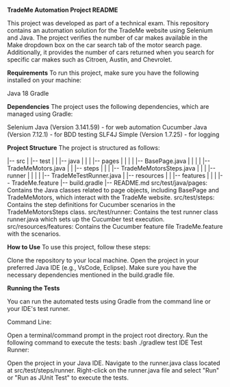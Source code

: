 **TradeMe Automation Project README**

This project was developed as part of a technical exam.
This repository contains an automation solution for the TradeMe website using Selenium and Java. The project verifies the number of car makes available in the Make dropdown box on the car search tab of the motor search page. Additionally, it provides the number of cars returned when you search for specific car makes such as Citroen, Austin, and Chevrolet.


**Requirements**
To run this project, make sure you have the following installed on your machine:

Java 18
Gradle

**Dependencies**
The project uses the following dependencies, which are managed using Gradle:

Selenium Java (Version 3.141.59) - for web automation
Cucumber Java (Version 7.12.1) - for BDD testing
SLF4J Simple (Version 1.7.25) - for logging

**Project Structure**
The project is structured as follows:


|-- src
|   |-- test
|   |   |-- java
|   |   |   |-- pages
|   |   |   |   |-- BasePage.java
|   |   |   |   |-- TradeMeMotors.java
|   |   |-- steps
|   |   |   |-- TradeMeMotorsSteps.java
|   |   |   |-- runner
|   |   |   |   |-- TradeMeTestRunner.java
|   |-- resources
|   |   |-- features
|   |   |   |-- TradeMe.feature
|-- build.gradle
|-- README.md
src/test/java/pages: Contains the Java classes related to page objects, including BasePage and TradeMeMotors, which interact with the TradeMe website.
src/test/steps: Contains the step definitions for Cucumber scenarios in the TradeMeMotorsSteps class.
src/test/runner: Contains the test runner class runner.java which sets up the Cucumber test execution.
src/resources/features: Contains the Cucumber feature file TradeMe.feature with the scenarios.


**How to Use**
To use this project, follow these steps:

Clone the repository to your local machine.
Open the project in your preferred Java IDE (e.g., VsCode, Eclipse).
Make sure you have the necessary dependencies mentioned in the build.gradle file.

**Running the Tests**

You can run the automated tests using Gradle from the command line or your IDE's test runner.

Command Line:

Open a terminal/command prompt in the project root directory.
Run the following command to execute the tests:
bash
./gradlew test
IDE Test Runner:

Open the project in your Java IDE.
Navigate to the runner.java class located at src/test/steps/runner.
Right-click on the runner.java file and select "Run" or "Run as JUnit Test" to execute the tests.


